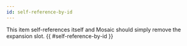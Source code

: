 ```yaml
---
id: self-reference-by-id
---
```

This item self-references itself and Mosaic should simply remove the expansion slot.
{{ #self-reference-by-id }}